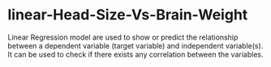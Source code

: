 # linear-Head-Size-Vs-Brain-Weight
Linear Regression model are used to show or predict the relationship between a dependent variable (target variable) and independent variable(s). It can be used to check if there exists any correlation between the variables.
